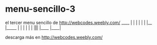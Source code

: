 menu-sencillo-3
===============

el tercer menu sencillo de http://webcodes.weebly.com/
             ____
|         | |     |
|         | |__   |_____
|    |    | |     |    |
|____|____| |____ |____|

descarga más en http://webcodes.weebly.com/
